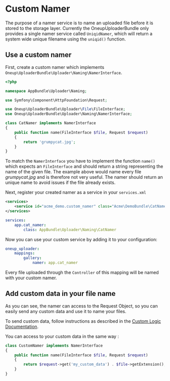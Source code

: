 Custom Namer
============

The purpose of a namer service is to name an uploaded file before it is stored to the storage layer. Currently the OneupUploaderBundle only provides a single namer service called `UniqidNamer`, which will return a system wide unique filename using the `uniqid()` function.

## Use a custom namer

First, create a custom namer which implements ```Oneup\UploaderBundle\Uploader\Naming\NamerInterface```.

```php
<?php

namespace AppBundle\Uploader\Naming;

use Symfony\Component\HttpFoundation\Request;

use Oneup\UploaderBundle\Uploader\File\FileInterface;
use Oneup\UploaderBundle\Uploader\Naming\NamerInterface;

class CatNamer implements NamerInterface
{
    public function name(FileInterface $file, Request $request)
    {
        return 'grumpycat.jpg';
    }
}
```

To match the `NamerInterface` you have to implement the function `name()` which expects an `FileInterface` and should return a string representing the name of the given file. The example above would name every file _grumpycat.jpg_ and is therefore not very useful. The namer should return an unique name to avoid issues if the file already exists.

Next, register your created namer as a service in your `services.xml`

```xml
<services>
    <service id="acme_demo.custom_namer" class="Acme\DemoBundle\CatNamer" />
</services>
```

```yml
services:
    app.cat_namer:
        class: AppBundle\Uploader\Naming\CatNamer
```

Now you can use your custom service by adding it to your configuration:

```yml
oneup_uploader:
    mappings:
        gallery:
            namer: app.cat_namer
```

Every file uploaded through the `Controller` of this mapping will be named with your custom namer.

## Add custom data in your file name

As you can see, the namer can access to the Request Object, so you can easily send any custom data and use it to name your files.

To send custom data, follow instructions as described in the [Custom Logic Documentation](custom_logic.md).

You can access to your custom data in the same way :

```php
class CustomNamer implements NamerInterface
{
    public function name(FileInterface $file, Request $request)
    {
        return $request->get('my_custom_data') . $file->getExtension();
    }
}
```
